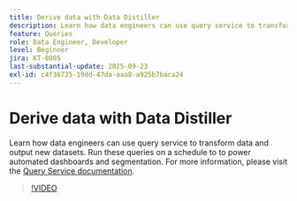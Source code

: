 ```yaml
---
title: Derive data with Data Distiller
description: Learn how data engineers can use query service to transform data and output new datasets. Run these queries on a schedule to to power automated dashboards and segmentation.
feature: Queries
role: Data Engineer, Developer
level: Beginner
jira: KT-8005
last-substantial-update: 2025-09-23
exl-id: c4f36725-19dd-47da-aaa8-a925b7baca24
---
```

# Derive data with Data Distiller

Learn how data engineers can use query service to transform data and output new datasets. Run these queries on a schedule to to power automated dashboards and segmentation. For more information, please visit the [Query Service documentation](https://experienceleague.adobe.com/en/docs/experience-platform/query/home).

>[!VIDEO](https://video.tv.adobe.com/v/333699?learn=on&enablevpops)
